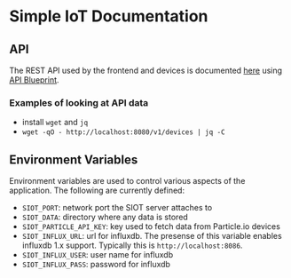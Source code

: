 # Simple IoT Documentation

## API

The REST API used by the frontend and devices is documented
[here](https://htmlpreview.github.io/?https://github.com/simpleiot/simpleiot/blob/master/docs/api.html) using
[API Blueprint](api.apibp).

### Examples of looking at API data

- install `wget` and `jq`
- `wget -qO - http://localhost:8080/v1/devices | jq -C`

## Environment Variables

Environment variables are used to control various aspects of the application. The
following are currently defined:

- `SIOT_PORT`: network port the SIOT server attaches to
- `SIOT_DATA`: directory where any data is stored
- `SIOT_PARTICLE_API_KEY`: key used to fetch data from Particle.io devices
- `SIOT_INFLUX_URL`: url for influxdb. The presense of this variable enables influxdb 1.x support. Typically this is `http://localhost:8086`.
- `SIOT_INFLUX_USER`: user name for influxdb
- `SIOT_INFLUX_PASS`: password for influxdb
